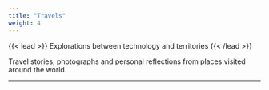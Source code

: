 ```yaml
---
title: "Travels"
weight: 4
---
```


{{< lead >}}
Explorations between technology and territories
{{< /lead >}}

Travel stories, photographs and personal reflections from places visited around the world.

---
